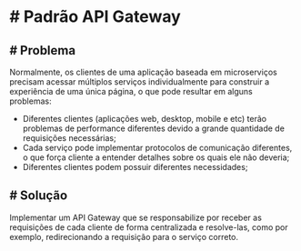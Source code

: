 # # Padrão API Gateway

## # Problema
Normalmente, os clientes de uma aplicação baseada em microserviços precisam acessar múltiplos serviços individualmente para construir a experiência de uma única página, o que pode resultar em alguns problemas: 

- Diferentes clientes (aplicações web, desktop, mobile e etc) terão problemas de performance diferentes devido a grande quantidade de requisições necessárias;
- Cada serviço pode implementar protocolos de comunicação diferentes, o que força cliente a entender detalhes sobre os quais ele não deveria;
- Diferentes clientes podem possuir diferentes necessidades;

## # Solução

Implementar um API Gateway que se responsabilize por receber as requisições de cada cliente de forma centralizada e resolve-las, como por exemplo, redirecionando a requisição para o serviço correto.

